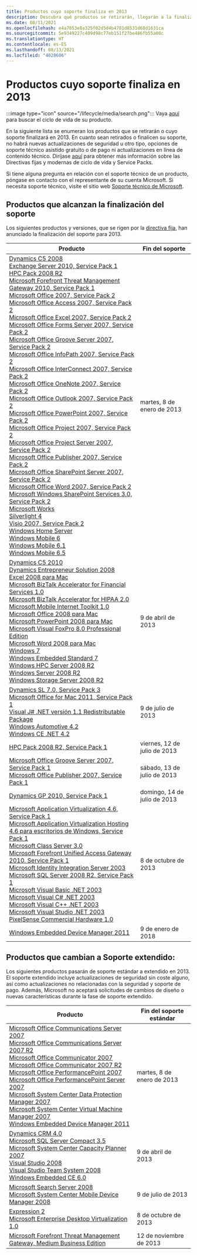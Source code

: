 ```yaml
---
title: Productos cuyo soporte finaliza en 2013
description: Descubra qué productos se retirarán, llegarán a la finalización del soporte o pasarán del soporte estándar al soporte extendido en 2013.
ms.date: 08/11/2021
ms.openlocfilehash: e4a7053e8a325f02d5d4b4781d8531d68d1631ca
ms.sourcegitcommit: 5e9349227c409d98c77eb151f27be486fb55a00c
ms.translationtype: HT
ms.contentlocale: es-ES
ms.lasthandoff: 08/13/2021
ms.locfileid: "4028606"
---
```

# <a name="products-ending-support-in-2013"></a>Productos cuyo soporte finaliza en 2013

:::image type="icon" source="/lifecycle/media/search.png":::
Vaya [aquí](/lifecycle/products/) para buscar el ciclo de vida de su producto.

En la siguiente lista se enumeran los productos que se retirarán o cuyo soporte finalizará en 2013. En cuanto sean retirados o finalicen su soporte, no habrá nuevas actualizaciones de seguridad u otro tipo, opciones de soporte técnico asistido gratuito o de pago ni actualizaciones en línea de contenido técnico. Diríjase [aquí](/lifecycle/overview/product-end-of-support-overview) para obtener más información sobre las Directivas fijas y modernas de ciclo de vida y Service Packs.

Si tiene alguna pregunta en relación con el soporte técnico de un producto, póngase en contacto con el representante de su cuenta Microsoft. Si necesita soporte técnico, visite el sitio web [Soporte técnico de Microsoft](https://support.microsoft.com/contactus/?ws=support).





## <a name="products-reaching-end-of-support"></a>Productos que alcanzan la finalización del soporte

Los siguientes productos y versiones, que se rigen por la [directiva fija](/lifecycle/policies/fixed), han anunciado la finalización del soporte para 2013.

| Producto | Fin del soporte |
| --- | --- |
| [Dynamics C5 2008](/lifecycle/products/dynamics-c5-2008?branch=live)<br>[Exchange Server 2010, Service Pack 1](/lifecycle/products/exchange-server-2010?branch=live)<br>[HPC Pack 2008 R2](/lifecycle/products/hpc-pack-2008-r2?branch=live)<br>[Microsoft Forefront Threat Management Gateway 2010, Service Pack 1](/lifecycle/products/microsoft-forefront-threat-management-gateway-2010?branch=live)<br>[Microsoft Office 2007, Service Pack 2](/lifecycle/products/microsoft-office-2007?branch=live)<br>[Microsoft Office Access 2007, Service Pack 2](/lifecycle/products/microsoft-office-access-2007?branch=live)<br>[Microsoft Office Excel 2007, Service Pack 2](/lifecycle/products/microsoft-office-excel-2007?branch=live)<br>[Microsoft Office Forms Server 2007, Service Pack 2](/lifecycle/products/microsoft-office-forms-server-2007?branch=live)<br>[Microsoft Office Groove Server 2007, Service Pack 2](/lifecycle/products/microsoft-office-groove-server-2007?branch=live)<br>[Microsoft Office InfoPath 2007, Service Pack 2](/lifecycle/products/microsoft-office-infopath-2007?branch=live)<br>[Microsoft Office InterConnect 2007, Service Pack 2](/lifecycle/products/microsoft-office-interconnect-2007?branch=live)<br>[Microsoft Office OneNote 2007, Service Pack 2](/lifecycle/products/microsoft-office-onenote-2007?branch=live)<br>[Microsoft Office Outlook 2007, Service Pack 2](/lifecycle/products/microsoft-office-outlook-2007?branch=live)<br>[Microsoft Office PowerPoint 2007, Service Pack 2](/lifecycle/products/microsoft-office-powerpoint-2007?branch=live)<br>[Microsoft Office Project 2007, Service Pack 2](/lifecycle/products/microsoft-office-project-2007?branch=live)<br>[Microsoft Office Project Server 2007, Service Pack 2](/lifecycle/products/microsoft-office-project-server-2007?branch=live)<br>[Microsoft Office Publisher 2007, Service Pack 2](/lifecycle/products/microsoft-office-publisher-2007?branch=live)<br>[Microsoft Office SharePoint Server 2007, Service Pack 2](/lifecycle/products/microsoft-office-sharepoint-server-2007?branch=live)<br>[Microsoft Office Word 2007, Service Pack 2](/lifecycle/products/microsoft-office-word-2007?branch=live)<br>[Microsoft Windows SharePoint Services 3.0, Service Pack 2](/lifecycle/products/microsoft-windows-sharepoint-services-30?branch=live)<br>[Microsoft Works](/lifecycle/products/microsoft-works?branch=live)<br>[Silverlight 4](/lifecycle/products/silverlight-4?branch=live)<br>[Visio 2007, Service Pack 2](/lifecycle/products/visio-2007?branch=live)<br>[Windows Home Server](/lifecycle/products/windows-home-server?branch=live)<br>[Windows Mobile 6](/lifecycle/products/windows-mobile-6?branch=live)<br>[Windows Mobile 6.1](/lifecycle/products/windows-mobile-61?branch=live)<br>[Windows Mobile 6.5](/lifecycle/products/windows-mobile-65?branch=live)<br> | martes, 8 de enero de 2013 |
| [Dynamics C5 2010](/lifecycle/products/dynamics-c5-2010?branch=live)<br>[Dynamics Entrepreneur Solution 2008](/lifecycle/products/dynamics-entrepreneur-solution-2008?branch=live)<br>[Excel 2008 para Mac](/lifecycle/products/excel-2008-for-mac?branch=live)<br>[Microsoft BizTalk Accelerator for Financial Services 1.0](/lifecycle/products/microsoft-biztalk-accelerator-for-financial-services-10?branch=live)<br>[Microsoft BizTalk Accelerator for HIPAA 2.0](/lifecycle/products/microsoft-biztalk-accelerator-for-hipaa-20?branch=live)<br>[Microsoft Mobile Internet Toolkit 1.0](/lifecycle/products/microsoft-mobile-internet-toolkit-10?branch=live)<br>[Microsoft Office 2008 para Mac](/lifecycle/products/microsoft-office-2008-for-mac?branch=live)<br>[Microsoft PowerPoint 2008 para Mac](/lifecycle/products/microsoft-powerpoint-2008-for-mac?branch=live)<br>[Microsoft Visual FoxPro 8.0 Professional Edition](/lifecycle/products/microsoft-visual-foxpro-80-professional-edition?branch=live)<br>[Microsoft Word 2008 para Mac](/lifecycle/products/microsoft-word-2008-for-mac?branch=live)<br>[Windows 7](/lifecycle/products/windows-7?branch=live)<br>[Windows Embedded Standard 7](/lifecycle/products/windows-embedded-standard-7?branch=live)<br>[Windows HPC Server 2008 R2](/lifecycle/products/windows-hpc-server-2008-r2?branch=live)<br>[Windows Server 2008 R2](/lifecycle/products/windows-server-2008-r2?branch=live)<br>[Windows Storage Server 2008 R2](/lifecycle/products/windows-storage-server-2008-r2?branch=live)<br> | 9 de abril de 2013 |
| [Dynamics SL 7.0, Service Pack 3](/lifecycle/products/dynamics-sl-70?branch=live)<br>[Microsoft Office for Mac 2011, Service Pack 1](/lifecycle/products/microsoft-office-for-mac-2011?branch=live)<br>[Visual J# .NET versión 1.1 Redistributable Package](/lifecycle/products/visual-j-net-version-11-redistributable-package?branch=live)<br>[Windows Automotive 4.2](/lifecycle/products/windows-automotive-42?branch=live)<br>[Windows CE .NET 4.2](/lifecycle/products/windows-ce-net-42?branch=live)<br> | 9 de julio de 2013 |
| [HPC Pack 2008 R2, Service Pack 1](/lifecycle/products/hpc-pack-2008-r2?branch=live)<br> | viernes, 12 de julio de 2013 |
| [Microsoft Office Groove Server 2007, Service Pack 1](/lifecycle/products/microsoft-office-groove-server-2007?branch=live)<br>[Microsoft Office Publisher 2007, Service Pack 1](/lifecycle/products/microsoft-office-publisher-2007?branch=live)<br> | sábado, 13 de julio de 2013 |
| [Dynamics GP 2010, Service Pack 1](/lifecycle/products/dynamics-gp-2010?branch=live)<br> | domingo, 14 de julio de 2013 |
| [Microsoft Application Virtualization 4.6, Service Pack 1](/lifecycle/products/microsoft-application-virtualization-46?branch=live)<br>[Microsoft Application Virtualization Hosting 4.6 para escritorios de Windows, Service Pack 1](/lifecycle/products/microsoft-application-virtualization-hosting-46?branch=live)<br>[Microsoft Class Server 3.0](/lifecycle/products/microsoft-class-server-30?branch=live)<br>[Microsoft Forefront Unified Access Gateway 2010, Service Pack 1](/lifecycle/products/microsoft-forefront-unified-access-gateway-2010?branch=live)<br>[Microsoft Identity Integration Server 2003](/lifecycle/products/microsoft-identity-integration-server-2003?branch=live)<br>[Microsoft SQL Server 2008 R2, Service Pack 1](/lifecycle/products/microsoft-sql-server-2008-r2?branch=live)<br>[Microsoft Visual Basic .NET 2003](/lifecycle/products/microsoft-visual-basic-net-2003?branch=live)<br>[Microsoft Visual C# .NET 2003](/lifecycle/products/microsoft-visual-c-net-2003?branch=live)<br>[Microsoft Visual C++ .NET 2003](/lifecycle/products/microsoft-visual-c-net-2003538889574?branch=live)<br>[Microsoft Visual Studio .NET 2003](/lifecycle/products/microsoft-visual-studio-net-2003?branch=live)<br>[PixelSense Commercial Hardware 1.0](/lifecycle/products/pixelsense-commercial-hardware-10?branch=live)<br> | 8 de octubre de 2013 |
| [Windows Embedded Device Manager 2011](/lifecycle/products/windows-embedded-device-manager-2011?branch=live)<br> | 9 de enero de 2018 |


## <a name="products-moving-to-extended-support"></a>Productos que cambian a Soporte extendido:

Los siguientes productos pasarán de soporte estándar a extendido en 2013. El soporte extendido incluye actualizaciones de seguridad sin coste alguno, así como actualizaciones no relacionadas con la seguridad y soporte de pago. Además, Microsoft no aceptará solicitudes de cambios de diseño o nuevas características durante la fase de soporte extendido.

| Producto | Fin del soporte estándar |
| --- | --- |
| [Microsoft Office Communications Server 2007](/lifecycle/products/microsoft-office-communications-server-2007?branch=live)<br>[Microsoft Office Communications Server 2007 R2](/lifecycle/products/microsoft-office-communications-server-2007-r2?branch=live)<br>[Microsoft Office Communicator 2007](/lifecycle/products/microsoft-office-communicator-2007?branch=live)<br>[Microsoft Office Communicator 2007 R2](/lifecycle/products/microsoft-office-communicator-2007-r2?branch=live)<br>[Microsoft Office PerformancePoint 2007](/lifecycle/products/microsoft-office-performancepoint-2007?branch=live)<br>[Microsoft Office PerformancePoint Server 2007](/lifecycle/products/microsoft-office-performancepoint-server-2007?branch=live)<br>[Microsoft System Center Data Protection Manager 2007](/lifecycle/products/microsoft-system-center-data-protection-manager-2007?branch=live)<br>[Microsoft System Center Virtual Machine Manager 2007](/lifecycle/products/microsoft-system-center-virtual-machine-manager-2007?branch=live)<br>[Windows Embedded Device Manager 2011](/lifecycle/products/windows-embedded-device-manager-2011?branch=live)<br> | martes, 8 de enero de 2013 |
| [Dynamics CRM 4.0](/lifecycle/products/dynamics-crm-40?branch=live)<br>[Microsoft SQL Server Compact 3.5](/lifecycle/products/microsoft-sql-server-compact-35?branch=live)<br>[Microsoft System Center Capacity Planner 2007](/lifecycle/products/microsoft-system-center-capacity-planner-2007?branch=live)<br>[Visual Studio 2008](/lifecycle/products/visual-studio-2008?branch=live)<br>[Visual Studio Team System 2008](/lifecycle/products/visual-studio-team-system-2008?branch=live)<br>[Windows Embedded CE 6.0](/lifecycle/products/windows-embedded-ce-60?branch=live)<br> | 9 de abril de 2013 |
| [Microsoft Search Server 2008](/lifecycle/products/microsoft-search-server-2008?branch=live)<br>[Microsoft System Center Mobile Device Manager 2008](/lifecycle/products/microsoft-system-center-mobile-device-manager-2008?branch=live)<br> | 9 de julio de 2013 |
| [Expression 2](/lifecycle/products/expression-blend-2?branch=live)<br>[Microsoft Enterprise Desktop Virtualization 1.0](/lifecycle/products/microsoft-enterprise-desktop-virtualization-10?branch=live)<br> | 8 de octubre de 2013 |
| [Microsoft Forefront Threat Management Gateway, Medium Business Edition](/lifecycle/products/microsoft-forefront-threat-management-gateway-medium-business-edition?branch=live)<br> | 12 de noviembre de 2013 |
